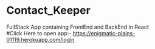 # Contact_Keeper <br/>
FullStack App containing FrontEnd and BackEnd in React <br/>
#Click Here to open app:-
https://enigmatic-plains-01119.herokuapp.com/login
